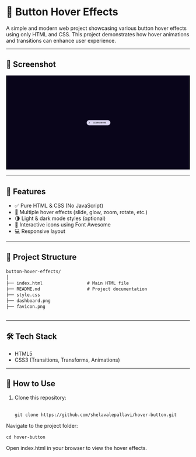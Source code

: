 # 🎯 Button Hover Effects

A simple and modern web project showcasing various button hover effects using only HTML and CSS. This project demonstrates how hover animations and transitions can enhance user experience.

---

## 📸 Screenshot

![Dashboard Screenshot](dashboard.png)

---

## 🚀 Features

- ✅ Pure HTML & CSS (No JavaScript)
- 🎨 Multiple hover effects (slide, glow, zoom, rotate, etc.)
- 🌗 Light & dark mode styles (optional)
- 🧩 Interactive icons using Font Awesome
- 💻 Responsive layout

---

## 📁 Project Structure
```
button-hover-effects/
│
├── index.html                 # Main HTML file
├── README.md                  # Project documentation
├── style.css
├── dashboard.png
├── favicon.png


```
---

## 🛠️ Tech Stack

- HTML5
- CSS3 (Transitions, Transforms, Animations)

---

## 🎯 How to Use

1. Clone this repository:
   ```
   
   git clone https://github.com/shelavalepallavi/hover-button.git

   ```
   
Navigate to the project folder:

```
cd hover-button
```

Open index.html in your browser to view the hover effects.

